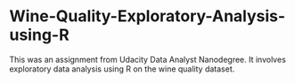 # Wine-Quality-Exploratory-Analysis-using-R
This was an assignment from Udacity Data Analyst Nanodegree. It involves exploratory data analysis using R on the wine quality dataset. 
